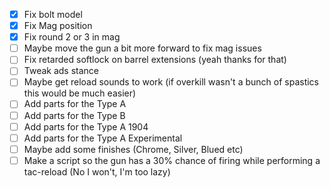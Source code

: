 - [x] Fix bolt model
- [x] Fix Mag position
- [x] Fix round 2 or 3 in mag
- [ ] Maybe move the gun a bit more forward to fix mag issues
- [ ] Fix retarded softlock on barrel extensions (yeah thanks for that)
- [ ] Tweak ads stance
- [ ] Maybe get reload sounds to work (if overkill wasn't a bunch of spastics this would be much easier)
- [ ] Add parts for the Type A
- [ ] Add parts for the Type B
- [ ] Add parts for the Type A 1904
- [ ] Add parts for the Type A Experimental
- [ ] Maybe add some finishes (Chrome, Silver, Blued etc)
- [ ] Make a script so the gun has a 30%  chance of firing while performing a tac-reload (No I won't, I'm too lazy)
